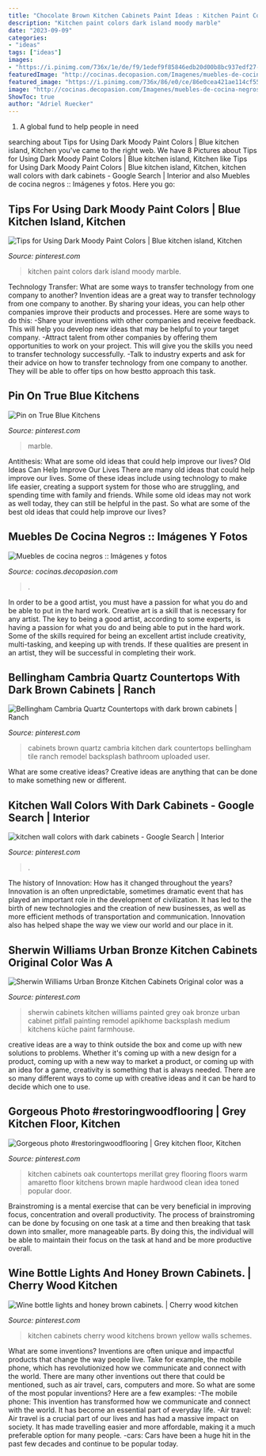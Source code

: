 ```yaml
---
title: "Chocolate Brown Kitchen Cabinets Paint Ideas : Kitchen Paint Colors Dark Island Moody Marble"
description: "Kitchen paint colors dark island moody marble"
date: "2023-09-09"
categories:
- "ideas"
tags: ["ideas"]
images:
- "https://i.pinimg.com/736x/1e/de/f9/1edef9f85846edb20d00b8bc937edf27--cabinet-refacing-diy-redo-kitchen-cabinets.jpg"
featuredImage: "http://cocinas.decopasion.com/Imagenes/muebles-de-cocina-negros.jpg"
featured_image: "https://i.pinimg.com/736x/86/e0/ce/86e0cea421ae114cf55318ba43c8a744.jpg"
image: "http://cocinas.decopasion.com/Imagenes/muebles-de-cocina-negros.jpg"
ShowToc: true
author: "Adriel Ruecker"
---
```



1. A global fund to help people in need 

	

		
searching about Tips for Using Dark Moody Paint Colors | Blue kitchen island, Kitchen you've came to the right web. We have 8 Pictures about Tips for Using Dark Moody Paint Colors | Blue kitchen island, Kitchen like Tips for Using Dark Moody Paint Colors | Blue kitchen island, Kitchen, kitchen wall colors with dark cabinets - Google Search | Interior and also Muebles de cocina negros :: Imágenes y fotos. Here you go:
		
    
## Tips For Using Dark Moody Paint Colors | Blue Kitchen Island, Kitchen

<img loading=lazy src="https://i.pinimg.com/736x/a3/4c/e9/a34ce97f7c13ab33cc0db2eff72f5447.jpg" onerror="this.onerror=null;this.src='https://tse2.mm.bing.net/th?id=OIP.4un4549auBFRG8VdmkgSPAHaLK&amp;pid=15.1';" alt="Tips for Using Dark Moody Paint Colors | Blue kitchen island, Kitchen">

_Source: pinterest.com_

>kitchen paint colors dark island moody marble. 

	

Technology Transfer: What are some ways to transfer technology from one company to another?
Invention ideas are a great way to transfer technology from one company to another. By sharing your ideas, you can help other companies improve their products and processes. Here are some ways to do this: 
-Share your inventions with other companies and receive feedback. This will help you develop new ideas that may be helpful to your target company.
-Attract talent from other companies by offering them opportunities to work on your project. This will give you the skills you need to transfer technology successfully.
-Talk to industry experts and ask for their advice on how to transfer technology from one company to another. They will be able to offer tips on how bestto approach this task.

    
## Pin On True Blue Kitchens

<img loading=lazy src="https://i.pinimg.com/736x/17/05/7b/17057b0177adeddbc5081d253fa0b9a5.jpg" onerror="this.onerror=null;this.src='https://tse2.mm.bing.net/th?id=OIP.NolKTFprYLtjnW3geyQgeAHaHW&amp;pid=15.1';" alt="Pin on True Blue Kitchens">

_Source: pinterest.com_

>marble. 

	

Antithesis: What are some old ideas that could help improve our lives?
Old Ideas Can Help Improve Our Lives
There are many old ideas that could help improve our lives. Some of these ideas include using technology to make life easier, creating a support system for those who are struggling, and spending time with family and friends. While some old ideas may not work as well today, they can still be helpful in the past. So what are some of the best old ideas that could help improve our lives?

    
## Muebles De Cocina Negros :: Imágenes Y Fotos

<img loading=lazy src="http://cocinas.decopasion.com/Imagenes/muebles-de-cocina-negros.jpg" onerror="this.onerror=null;this.src='https://tse2.mm.bing.net/th?id=OIP.5GmM8XNGwPiS3g0O54cjqAHaE9&amp;pid=15.1';" alt="Muebles de cocina negros :: Imágenes y fotos">

_Source: cocinas.decopasion.com_

>. 

	

In order to be a good artist, you must have a passion for what you do and be able to put in the hard work.
Creative art is a skill that is necessary for any artist. The key to being a good artist, according to some experts, is having a passion for what you do and being able to put in the hard work. Some of the skills required for being an excellent artist include creativity, multi-tasking, and keeping up with trends. If these qualities are present in an artist, they will be successful in completing their work.

    
## Bellingham Cambria Quartz Countertops With Dark Brown Cabinets | Ranch

<img loading=lazy src="https://i.pinimg.com/736x/0a/2b/ca/0a2bcae39b56ca36e5783226fbc925ea--cambria-quartz.jpg" onerror="this.onerror=null;this.src='https://tse2.mm.bing.net/th?id=OIP.0vUPLHmtRzrm1B8mOap8zAHaJ3&amp;pid=15.1';" alt="Bellingham Cambria Quartz Countertops with dark brown cabinets | Ranch">

_Source: pinterest.com_

>cabinets brown quartz cambria kitchen dark countertops bellingham tile ranch remodel backsplash bathroom uploaded user. 

	

What are some creative ideas?
Creative ideas are anything that can be done to make something new or different.

    
## Kitchen Wall Colors With Dark Cabinets - Google Search | Interior

<img loading=lazy src="https://i.pinimg.com/736x/86/e0/ce/86e0cea421ae114cf55318ba43c8a744.jpg" onerror="this.onerror=null;this.src='https://tse2.mm.bing.net/th?id=OIP.rXpw-30aL8zGTnp0F6wE5QHaEK&amp;pid=15.1';" alt="kitchen wall colors with dark cabinets - Google Search | Interior">

_Source: pinterest.com_

>. 

	

The history of Innovation: How has it changed throughout the years?
Innovation is an often unpredictable, sometimes dramatic event that has played an important role in the development of civilization. It has led to the birth of new technologies and the creation of new businesses, as well as more efficient methods of transportation and communication. Innovation also has helped shape the way we view our world and our place in it.

    
## Sherwin Williams Urban Bronze Kitchen Cabinets Original Color Was A

<img loading=lazy src="https://i.pinimg.com/736x/1e/de/f9/1edef9f85846edb20d00b8bc937edf27--cabinet-refacing-diy-redo-kitchen-cabinets.jpg" onerror="this.onerror=null;this.src='https://tse2.mm.bing.net/th?id=OIP.WU83IgqWYY1KSDKEiKtO0QHaJ3&amp;pid=15.1';" alt="Sherwin Williams Urban Bronze Kitchen Cabinets Original color was a">

_Source: pinterest.com_

>sherwin cabinets kitchen williams painted grey oak bronze urban cabinet pitfall painting remodel apikhome backsplash medium kitchens küche paint farmhouse. 

	

creative ideas are a way to think outside the box and come up with new solutions to problems. Whether it's coming up with a new design for a product, coming up with a new way to market a product, or coming up with an idea for a game, creativity is something that is always needed. There are so many different ways to come up with creative ideas and it can be hard to decide which one to use.

    
## Gorgeous Photo #restoringwoodflooring | Grey Kitchen Floor, Kitchen

<img loading=lazy src="https://i.pinimg.com/736x/37/c0/a6/37c0a671ba1cd2072a7fcaf7307b32db.jpg" onerror="this.onerror=null;this.src='https://tse3.mm.bing.net/th?id=OIP.tfyZmQFpSrUW0xZP0JVbpwHaJ3&amp;pid=15.1';" alt="Gorgeous photo #restoringwoodflooring | Grey kitchen floor, Kitchen">

_Source: pinterest.com_

>kitchen cabinets oak countertops merillat grey flooring floors warm amaretto floor kitchens brown maple hardwood clean idea toned popular door. 

	

Brainstroming is a mental exercise that can be very beneficial in improving focus, concentration and overall productivity. The process of brainstroming can be done by focusing on one task at a time and then breaking that task down into smaller, more manageable parts. By doing this, the individual will be able to maintain their focus on the task at hand and be more productive overall.

    
## Wine Bottle Lights And Honey Brown Cabinets. | Cherry Wood Kitchen

<img loading=lazy src="https://i.pinimg.com/736x/02/4a/70/024a70e3c4bae76b2594f4f6d52c5b6b--yellow-kitchen-walls-yellow-kitchens.jpg" onerror="this.onerror=null;this.src='https://tse1.mm.bing.net/th?id=OIP.AXk1JhfxMejMnFsatSVCAgDLEz&amp;pid=15.1';" alt="Wine bottle lights and honey brown cabinets. | Cherry wood kitchen">

_Source: pinterest.com_

>kitchen cabinets cherry wood kitchens brown yellow walls schemes. 

	

What are some inventions?
Inventions are often unique and impactful products that change the way people live. Take for example, the mobile phone, which has revolutionized how we communicate and connect with the world. There are many other inventions out there that could be mentioned, such as air travel, cars, computers and more. So what are some of the most popular inventions? Here are a few examples: 
-The mobile phone: This invention has transformed how we communicate and connect with the world. It has become an essential part of everyday life. 
-Air travel: Air travel is a crucial part of our lives and has had a massive impact on society. It has made travelling easier and more affordable, making it a much preferable option for many people. 
-cars: Cars have been a huge hit in the past few decades and continue to be popular today.


